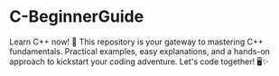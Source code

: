 # C-BeginnerGuide
Learn C++ now! 🚀 This repository is your gateway to mastering C++ fundamentals. Practical examples, easy explanations, and a hands-on approach to kickstart your coding adventure. Let's code together! 🖥️✨
